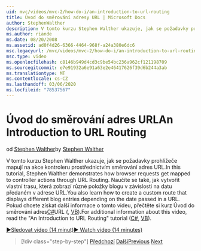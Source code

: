```yaml
---
uid: mvc/videos/mvc-2/how-do-i/an-introduction-to-url-routing
title: Úvod do směrování adresy URL | Microsoft Docs
author: StephenWalther
description: V tomto kurzu Stephen Walther ukazuje, jak se požadavky prohlížeče mapují na akce kontroleru prostřednictvím směrování adres URL. Naučíte se také, jak vytvořit zák...
ms.author: riande
ms.date: 08/20/2008
ms.assetid: ad0f4d26-6366-4464-968f-a24a380e6dc6
msc.legacyurl: /mvc/videos/mvc-2/how-do-i/an-introduction-to-url-routing
msc.type: video
ms.openlocfilehash: c8146b949d4cd3c9be54bc236a962cf121198709
ms.sourcegitcommit: e7e91932a6e91a63e2e46417626f39d6b244a3ab
ms.translationtype: MT
ms.contentlocale: cs-CZ
ms.lasthandoff: 03/06/2020
ms.locfileid: "78537567"
---
```

# <a name="an-introduction-to-url-routing"></a><span data-ttu-id="8e674-104">Úvod do směrování adres URL</span><span class="sxs-lookup"><span data-stu-id="8e674-104">An Introduction to URL Routing</span></span>

<span data-ttu-id="8e674-105">od [Stephen Walther](https://github.com/StephenWalther)</span><span class="sxs-lookup"><span data-stu-id="8e674-105">by [Stephen Walther](https://github.com/StephenWalther)</span></span>

<span data-ttu-id="8e674-106">V tomto kurzu Stephen Walther ukazuje, jak se požadavky prohlížeče mapují na akce kontroleru prostřednictvím směrování adres URL.</span><span class="sxs-lookup"><span data-stu-id="8e674-106">In this tutorial, Stephen Walther demonstrates how browser requests get mapped to controller actions through URL Routing.</span></span> <span data-ttu-id="8e674-107">Naučíte se také, jak vytvořit vlastní trasu, která zobrazí různé položky blogu v závislosti na datu předaném v adrese URL.</span><span class="sxs-lookup"><span data-stu-id="8e674-107">You also learn how to create a custom route that displays different blog entries depending on the date passed in a URL.</span></span> <span data-ttu-id="8e674-108">Pokud chcete získat další informace o tomto videu, přečtěte si kurz Úvod do směrování adres[C#](../../../overview/older-versions-1/controllers-and-routing/asp-net-mvc-routing-overview-cs.md)URL (, [VB](../../../overview/older-versions-1/controllers-and-routing/asp-net-mvc-routing-overview-vb.md)).</span><span class="sxs-lookup"><span data-stu-id="8e674-108">For additional information about this video, read the "An Introduction to URL Routing" tutorial ([C#](../../../overview/older-versions-1/controllers-and-routing/asp-net-mvc-routing-overview-cs.md), [VB](../../../overview/older-versions-1/controllers-and-routing/asp-net-mvc-routing-overview-vb.md)).</span></span>

[<span data-ttu-id="8e674-109">&#9654;Sledovat video (14 minut)</span><span class="sxs-lookup"><span data-stu-id="8e674-109">&#9654; Watch video (14 minutes)</span></span>](https://channel9.msdn.com/Blogs/ASP-NET-Site-Videos/an-introduction-to-url-routing)

> [!div class="step-by-step"]
> <span data-ttu-id="8e674-110">[Předchozí](understanding-views-view-data-and-html-helpers.md)
> [Další](preventing-javascript-injection-attacks.md)</span><span class="sxs-lookup"><span data-stu-id="8e674-110">[Previous](understanding-views-view-data-and-html-helpers.md)
[Next](preventing-javascript-injection-attacks.md)</span></span>
